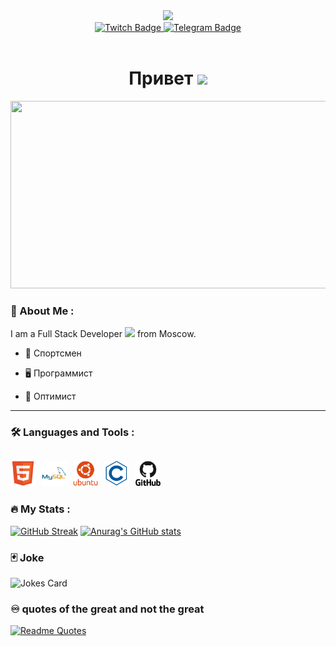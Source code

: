 <div id="header" align="center">
  <img src="https://media.giphy.com/media/bi6RQ5x3tqoSI/giphy.gif" width="100"/>
</div>

<div id="badges" align="center">
  <a href="https://www.twitch.tv/shiraysha">
    <img src="https://img.shields.io/badge/Twitch-purple?logo=Twitch&logoColor=white&style=for-the-badge" alt="Twitch Badge"/>
  </a>
  <a href="https://t.me/@shiroaysha">
    <img src="https://img.shields.io/badge/Telegram-blue?logo=Telegram&logoColor=white&style=for-the-badge" alt="Telegram Badge"/>
  </a>
</div>
<div id="viewprof" align="center">
  <img src="https://komarev.com/ghpvc/?username= Shirayasha&style=flat-square&color=blue" alt=""/>
  <div id="heythere" align="center">
  <h1>
  Привет
  <img src="https://media.giphy.com/media/hvRJCLFzcasrR4ia7z/giphy.gif" width="30px"/>
</h1>
</div>
</div>
<div align="center">
  <img src="https://media.giphy.com/media/11KzOet1ElBDz2/giphy.gif" width="600" height="300"/>
</div>

### :ghost: About Me :
I am a Full Stack Developer <img src="https://media.giphy.com/media/WUlplcMpOCEmTGBtBW/giphy.gif" width="30"> from Moscow.

- :wrestling: Спортсмен

- :desktop_computer: Программист

- :moyai: Оптимист

---
### :hammer_and_wrench: Languages and Tools :
<div>

  <img src="https://github.com/devicons/devicon/blob/master/icons/html5/html5-original.svg" title="HTML5" alt="HTML" width="40" height="40"/>&nbsp;
   <img src="https://github.com/devicons/devicon/blob/master/icons/mysql/mysql-original-wordmark.svg" title="MySQL"  alt="MySQL" width="40" height="40"/>&nbsp;
   <img src="https://github.com/devicons/devicon/blob/master/icons/ubuntu/ubuntu-plain-wordmark.svg" title="ubuntu" alt="ubuntu" width="40" height="40"/>&nbsp;
   <img src="https://github.com/devicons/devicon/blob/master/icons/c/c-line.svg" title="c"  alt="c" width="40" height="40"/>&nbsp;
  <img src="https://github.com/devicons/devicon/blob/master/icons/github/github-original-wordmark.svg" title="github"  alt="github" width="40" height="40"/>&nbsp;
  ---
### :fire: My Stats :
[![GitHub Streak](http://github-readme-streak-stats.herokuapp.com?user=Shirayasha&theme=tokyonight&locale=ru&date_format=M%20j%5B%2C%20Y%5D)](https://git.io/streak-stats)
[![Anurag's GitHub stats](https://github-readme-stats.vercel.app/api?username=Shirayasha)](https://github.com/Shirayasha/github-readme-stats)

  ### :black_joker: Joke
  ![Jokes Card](https://readme-jokes.vercel.app/api)
  ### :infinity: quotes of the great and not the great
  [![Readme Quotes](https://quotes-github-readme.vercel.app/api?type=horizontal&theme=dark)](https://github.com/piyushsuthar/github-readme-quotes)
